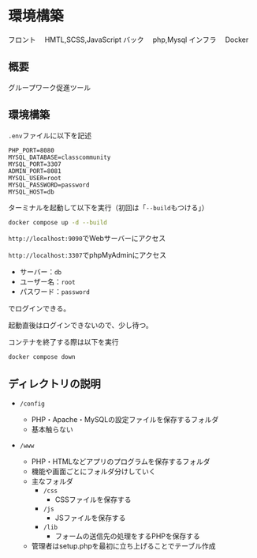 # 環境構築
フロント
　HMTL,SCSS,JavaScript
バック
　php,Mysql
インフラ
　Docker

## 概要
グループワーク促進ツール

## 環境構築

`.env`ファイルに以下を記述

```env
PHP_PORT=8080
MYSQL_DATABASE=classcommunity
MYSQL_PORT=3307
ADMIN_PORT=8081
MYSQL_USER=root
MYSQL_PASSWORD=password
MYSQL_HOST=db
```

ターミナルを起動して以下を実行（初回は「`--build`もつける」）

```bash
docker compose up -d --build
```

`http://localhost:9090`でWebサーバーにアクセス

`http://localhost:3307`でphpMyAdminにアクセス


- サーバー：`db`
- ユーザー名：`root`
- パスワード：`password`

でログインできる。

起動直後はログインできないので、少し待つ。

コンテナを終了する際は以下を実行

```bash
docker compose down
```

## ディレクトリの説明

- `/config`
  - PHP・Apache・MySQLの設定ファイルを保存するフォルダ
  - 基本触らない

- `/www`
  - PHP・HTMLなどアプリのプログラムを保存するフォルダ
  - 機能や画面ごとにフォルダ分けしていく
  - 主なフォルダ
    - `/css`
      - CSSファイルを保存する
    - `/js`
      - JSファイルを保存する
    - `/lib`
      - フォームの送信先の処理をするPHPを保存する
  - 管理者はsetup.phpを最初に立ち上げることでテーブル作成
